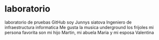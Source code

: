 # laboratorio
laboratorio de pruebas GitHub
soy Junnys siatova Ingeniero de infraestructura informatica 
Me gusta la musica underground los frijoles mi persona favorita son mi hijo Martin, mi abuela Maria y mi esposa Valentina 
